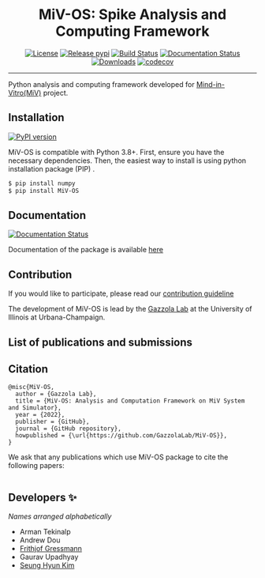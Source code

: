 <div align='center'>
<h1> MiV-OS: Spike Analysis and Computing Framework </h1>

[
![License][badge-LICENSE]][link-LICENSE]
[![Release pypi][badge-pypi]][link-pypi]
[![Build Status][badge-CI]][link-CI]
[![Documentation Status][badge-docs-status]][link-docs-status]
[![Downloads][badge-pepy-download-count]][link-pepy-download-count]
[![codecov][badge-codecov]][link-codecov]

</div>

---

Python analysis and computing framework developed for [Mind-in-Vitro(MiV)][link-project-website] project.

## Installation
[
![PyPI version][badge-pypi]][link-pypi]

MiV-OS is compatible with Python 3.8+. First, ensure you have the necessary dependencies. Then, the easiest way to install is using python installation package (PIP)
.

~~~bash
$ pip install numpy
$ pip install MiV-OS
~~~

## Documentation
[
![Documentation Status][badge-docs-status]][link-docs-status]

Documentation of the package is available [here][link-docs-status]

## Contribution

If you would like to participate, please read our [contribution guideline](docs/CONTRIBUTING.md)


The development of MiV-OS is lead by the [Gazzola Lab][link-lab-website] at the University of Illinois at Urbana-Champaign.

## List of publications and submissions

## Citation

```
@misc{MiV-OS,
  author = {Gazzola Lab},
  title = {MiV-OS: Analysis and Computation Framework on MiV System and Simulator},
  year = {2022},
  publisher = {GitHub},
  journal = {GitHub repository},
  howpublished = {\url{https://github.com/GazzolaLab/MiV-OS}},
}
```

We ask that any publications which use MiV-OS package to cite the following papers:

```
```

## Developers ✨
_Names arranged alphabetically_
- Arman Tekinalp
- Andrew Dou
- [Frithjof Gressmann](https://github.com/frthjf)
- Gaurav Upadhyay
- [Seung Hyun Kim](https://github.com/skim0119)

[//]: # (Collection of URLs.)

[link-lab-website]: http://mattia-lab.com/
[link-project-website]: https://mindinvitro.illinois.edu/
[link-docs-status]: https://miv-os.readthedocs.io/en/latest/?badge=latest
[link-CI]: https://github.com/GazzolaLab/MiV-OS/actions
[link-LICENSE]: https://opensource.org/licenses/MIT
[link-pypi]: https://badge.fury.io/py/MiV-OS
[link-pepy-download-count]: https://pepy.tech/project/MiV-OS
[link-codecov]: https://codecov.io/gh/GazzolaLab/MiV-OS

[//]: # (Collection of Badges)

[badge-docs-status]: https://readthedocs.org/projects/miv-os/badge/?version=latest
[badge-CI]: https://github.com/GazzolaLab/MiV-OS/workflows/CI/badge.svg
[badge-LICENSE]: https://img.shields.io/badge/License-MIT-yellow.svg
[badge-pypi]: https://badge.fury.io/py/MiV-OS.svg
[badge-pepy-download-count]: https://static.pepy.tech/badge/MiV-OS
[badge-codecov]: https://codecov.io/gh/GazzolaLab/MiV-OS/branch/main/graph/badge.svg?token=OM5LYWF5KP